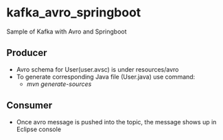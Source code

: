 # kafka_avro_springboot
Sample of Kafka with Avro and Springboot
## Producer
- Avro schema for User(user.avsc) is under resources/avro
- To generate corresponding Java file (User.java) use command: 
  - *mvn generate-sources*
## Consumer
- Once avro message is pushed into the topic, the message shows up in Eclipse console
